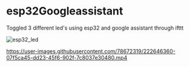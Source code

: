 # esp32Googleassistant

Toggled 3 different led's using esp32 and google assistant through ifttt

![esp32_led](https://user-images.githubusercontent.com/78672319/222646314-12b36c7c-c884-47be-8f83-1f973027e9d8.jpg)





https://user-images.githubusercontent.com/78672319/222646360-07f5ca45-dd23-45f6-902f-7c8037e30480.mp4

